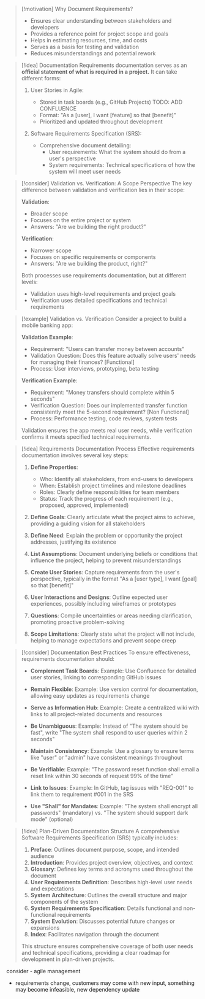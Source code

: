 
> [!motivation] Why Document Requirements?
> - Ensures clear understanding between stakeholders and developers
> - Provides a reference point for project scope and goals
> - Helps in estimating resources, time, and costs
> - Serves as a basis for testing and validation
> - Reduces misunderstandings and potential rework

> [!idea] Documentation
> Requirements documentation serves as an **official statement of what is required in a project.** It can take different forms:
> 
> 1. User Stories in Agile:
>    - Stored in task boards (e.g., GitHub Projects) TODO: ADD CONFLUENCE 
>    - Format: "As a [user], I want [feature] so that [benefit]"
>    - Prioritized and updated throughout development
> 
> 2. Software Requirements Specification (SRS):
>    - Comprehensive document detailing:
>      - User requirements: What the system should do from a user's perspective
>      - System requirements: Technical specifications of how the system will meet user needs

> [!consider] Validation vs. Verification: A Scope Perspective
> The key difference between validation and verification lies in their scope:
> 
> **Validation**:
> - Broader scope
> - Focuses on the entire project or system
> - Answers: "Are we building the right product?"
> 
> **Verification**:
> - Narrower scope
> - Focuses on specific requirements or components
> - Answers: "Are we building the product, right?"
> 
> Both processes use requirements documentation, but at different levels:
> - Validation uses high-level requirements and project goals
> - Verification uses detailed specifications and technical requirements

> [!example] Validation vs. Verification
> Consider a project to build a mobile banking app:
> 
> **Validation Example**:
> - Requirement: "Users can transfer money between accounts"
> - Validation Question: Does this feature actually solve users' needs for managing their finances? [Functional]
> - Process: User interviews, prototyping, beta testing
> 
> **Verification Example**:
> - Requirement: "Money transfers should complete within 5 seconds"
> - Verification Question: Does our implemented transfer function consistently meet the 5-second requirement? [Non Functional]
> - Process: Performance testing, code reviews, system tests
> 
> Validation ensures the app meets real user needs, while verification confirms it meets specified technical requirements.

> [!idea] Requirements Documentation Process
> Effective requirements documentation involves several key steps:
> 
> 1. **Define Properties**: 
>    - Who: Identify all stakeholders, from end-users to developers
>    - When: Establish project timelines and milestone deadlines
>    - Roles: Clearly define responsibilities for team members
>    - Status: Track the progress of each requirement (e.g., proposed, approved, implemented)
> 
> 2. **Define Goals**: Clearly articulate what the project aims to achieve, providing a guiding vision for all stakeholders
> 
> 3. **Define Need**: Explain the problem or opportunity the project addresses, justifying its existence
> 
> 4. **List Assumptions**: Document underlying beliefs or conditions that influence the project, helping to prevent misunderstandings
> 
> 5. **Create User Stories**: Capture requirements from the user's perspective, typically in the format "As a [user type], I want [goal] so that [benefit]"
> 
> 6. **User Interactions and Designs**: Outline expected user experiences, possibly including wireframes or prototypes
> 
> 7. **Questions**: Compile uncertainties or areas needing clarification, promoting proactive problem-solving
> 
> 8. **Scope Limitations**: Clearly state what the project will not include, helping to manage expectations and prevent scope creep

> [!consider] Documentation Best Practices
> To ensure effectiveness, requirements documentation should:
> 
> - **Complement Task Boards**: 
>   Example: Use Confluence for detailed user stories, linking to corresponding GitHub issues
> 
> - **Remain Flexible**: 
>   Example: Use version control for documentation, allowing easy updates as requirements change
> 
> - **Serve as Information Hub**: 
>   Example: Create a centralized wiki with links to all project-related documents and resources
> 
> - **Be Unambiguous**: 
>   Example: Instead of "The system should be fast", write "The system shall respond to user queries within 2 seconds"
> 
> - **Maintain Consistency**: 
>   Example: Use a glossary to ensure terms like "user" or "admin" have consistent meanings throughout
> 
> - **Be Verifiable**: 
>   Example: "The password reset function shall email a reset link within 30 seconds of request 99% of the time"
> 
> - **Link to Issues**: 
>   Example: In GitHub, tag issues with "REQ-001" to link them to requirement #001 in the SRS
> 
> - **Use "Shall" for Mandates**: 
>   Example: "The system shall encrypt all passwords" (mandatory) vs. "The system should support dark mode" (optional)


> [!idea] Plan-Driven Documentation Structure
> A comprehensive Software Requirements Specification (SRS) typically includes:
> 
> 1. **Preface**: Outlines document purpose, scope, and intended audience
> 2. **Introduction**: Provides project overview, objectives, and context
> 3. **Glossary**: Defines key terms and acronyms used throughout the document
> 4. **User Requirements Definition**: Describes high-level user needs and expectations
> 5. **System Architecture**: Outlines the overall structure and major components of the system
> 6. **System Requirements Specification**: Details functional and non-functional requirements
> 7. **System Evolution**: Discusses potential future changes or expansions
> 8. **Index**: Facilitates navigation through the document
> 
> This structure ensures comprehensive coverage of both user needs and technical specifications, providing a clear roadmap for development in plan-driven projects.

consider - agile management
- requirements change, customers may come with new input, something may become infeasible, new dependency update